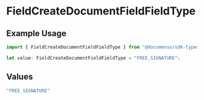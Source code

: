 # FieldCreateDocumentFieldFieldType

## Example Usage

```typescript
import { FieldCreateDocumentFieldFieldType } from "@documenso/sdk-typescript/models/operations";

let value: FieldCreateDocumentFieldFieldType = "FREE_SIGNATURE";
```

## Values

```typescript
"FREE_SIGNATURE"
```